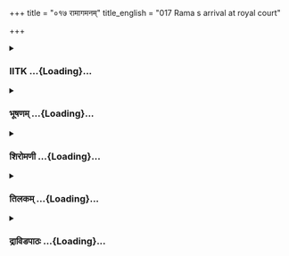 +++
title = "०१७ रामागमनम्"
title_english = "017 Rama s arrival at royal court"

+++
<div caption="श्रीराम-हरिसीताराममूर्ति-घनपाठिभ्यां वचनम्" class="audioEmbed" src="https://archive.org/download/Ramayana-recitation-Sriram-harisItArAmamUrti-Ghanapaati-v2/Kanda_2/Kanda_2_AYK-017-Rama_Gamanam.mp3"></div>

<div class="js_include collapsed" newlevelforh1="3" title="IITK" unfilled url="/purANam/rAmAyaNam/audIchya-pAThaH/iitk/2_ayodhyAkANDam/02-kaikayI-vighnaH/017_rAmAgamanam.md">
<details><summary><h3>IITK ...{Loading}...</h3></summary>

Rama watches the splendour of the highway, listens to the words of his
friends -- and enters his father's palace.



#### श्लोकः
##### मूलम्
स रामो रथमास्थाय सम्प्रहृष्टसुहृज्जनः।  
पताकाध्वजसम्पन्नं महार्हागरुधूपितम्॥2.17.1॥  
अपश्यन्नगरं श्रीमान्नानाजनसमाकुलम्।

##### शब्दार्थः
श्रीमान् glorious, सम्प्रहृष्टसुहृज्जनः friends rejoicing, सः रामः that Rama, रथम् chariot, आस्थाय aboard, पताकाध्वजसम्पन्नम् decorated with banners and pennants, महार्हागरुधूपितम् fragrant  
with expensive incense and agaru, नानाजनसमाकुलम् crowded with a variety of people, नगरम् city, अपश्यत् beheld.

##### आङ्ग्लानुवादः
Surrounded by friends overwhelmed with great joy, that glorious Rama aboard the chariot beheld the city decorated with banners and pennants and made fragrant with expensive incense and agaru and crowded with multitudes of people.



#### श्लोकः
##### मूलम्
स गृहैरभ्रसङ्काशैः पाण्डुरैरुपशोभितम्॥2.17.2॥  
राजमार्गं ययौ रामो मध्येनागरुधूपितम्।

##### शब्दार्थः
सः रामः that Rama, अभ्रसङ्कशैः resembling clouds, पाण्डुरैः pale white, गृहैः houses, उपशोभितम् decorated, अगरुधूपितम् made fragrant with agaru, राजमार्गं मध्येन in the middle of the highway, ययौ proceeded.

##### आङ्ग्लानुवादः
That Rama, proceeded down the middle of the highway made fragrant with agaru and incense, lined with houses gleaming pale white like clouds.



#### श्लोकः
##### मूलम्
चन्दनानां च मुख्यानामगरूणां च सञ्चयैः॥2.17.3॥  
उत्तमानां च गन्धानां क्षौमकोशाम्बरस्य च।  
अविद्धाभिश्च मुक्ताभिरुत्तमैस्स्फाटिकैरपि॥2.17.4॥  
शोभमानमसंबाधैस्तं राजपथमुत्तमम्।  
संवृतं विविधैःपुष्पैर्भक्ष्यैरुच्चावचैरपि॥2.17.5॥

##### शब्दार्थः
चन्दनानाम् by heaps of sandal, मुख्यानाम् highest quality, अगरूणाम् of agaru, उत्तमानाम् excellent, गन्धानां fragrant substances, क्षौमकौशाम्बरस्य च white silken cloth, सञ्चयैः heaps, अविद्धाभिः unholed, मुक्ताभिः pearls, उत्तमैः excellent, स्फाटिकैरपि also articles made of crystals, शोभमानम् splendid, असम्बाधैः spacious, विविधैः various, पुष्पैः flowers, उच्चावचैः of high and low quality, भक्ष्यैः articles of food, संवृतम् filled with, तम् such, उत्तमम् excellent, राजपथम् highway.

##### आङ्ग्लानुवादः
The highway (Rama entered) was splendid and spacious with heaps of sandal and agaru of the highest quality, excellent fragrant substances and bundles of white silken cloth. It gleamed with unholed (pristine) pearls, articles made of crystals, flowers of every kind and articles of food of every variety.



#### श्लोकः
##### मूलम्
ददर्श तं राजपथं दिवि देवपथं यथा।  
दध्यक्षतहविर्लाजैर्धूपैरगरुचन्दनैः॥2.17.6॥  
नानामाल्योपगंधैश्च सदाऽभ्यर्चितचत्वरम्।

##### शब्दार्थः
दिवि in heaven, देवपथं यथा like the pathway of the gods, दध्यक्षतहविर्लाजैः curd, grains of rice laja (puffed rice) sacrificial libations, धूपैः with incense, अगरुचंदनैः sandalwood and agaru, नानामाल्योपगंधैश्च different kinds of garlands and fragrant substances, सदा always, अभ्यर्चितचत्वरम् crossroads worshipped, तं राजपथम् that royal highway, ददर्श saw.

##### आङ्ग्लानुवादः
Rama beheld the highway resembling the pathway of gods in heaven. Here the crossroads were always worshipped with curd, grains of rice, sacrificial libations, laja or puffed rice, fragrant substances like sandal wood, agaru and garlands of every kind.



#### श्लोकः
##### मूलम्
अशीर्वादान्बहून् शृण्वन्सुहृद्भिस्समुदीरितान्॥2.17.7॥  
यथार्हं चापि सम्पूज्य सर्वानेव नरान्ययौ।

##### शब्दार्थः
सुहृद्भिः by friends, समुदीरितान् uttered, बहून् many, आशीर्वादान् blessings, शृण्वन् hearing, सर्वानेव all, नरान् men, यथार्हम् appropriately, सम्पूज्य च worshipping (honouring), ययौ passed.

##### आङ्ग्लानुवादः
Hearing many words of blessings uttered by his friends and honouring each person   according to his rank, he passed on.



#### श्लोकः
##### मूलम्
पितामहैराचरितं तथैव प्रपितामहैः॥2.17.8॥  
अद्योपादाय तं मार्गमभिषिक्तोऽनुपालय।

##### शब्दार्थः
अद्य today, अभिषिक्तः consecrated, पितामहैः by your grandfather, तथैव also, प्रपितामहैः by     greatgrandfathers, आचरितम् followed by them, तं मार्गम् that path, उपादाय after adopting (acquiring), अनुपालय you may rule the kingdom.

##### आङ्ग्लानुवादः
(They said) Consecrated today, rule the kingdom by adopting the same path followed by your grandfathers and greatgrandfathers.



#### श्लोकः
##### मूलम्
यथास्म पोषिताः पित्रा यथा सर्वैः पितामहैः॥2.17.9॥  
ततस्सुखतरं रामे वत्स्यामस्सति राजनि।

##### शब्दार्थः
पित्रा by father (Dasaratha), यथा as, पोषिताः स्म we were brought up (ruled), सर्वैः all, पितामहैः grandfathers, यथा as, रामे Rama, राजनि सति when he becomes king, ततः सुखतरम् with greater happiness, वत्स्यामः we shall live.

##### आङ्ग्लानुवादः
Once Rama assumes kingship, we shall all live in happiness greater than when we were ruled by his father and grandfather.



#### श्लोकः
##### मूलम्
अलमद्य हि भुक्तेन परमार्थैरलं च नः॥2.17.10॥  
यदि पश्याम निर्यान्तं रामं राज्ये प्रतिष्ठितम्।

##### शब्दार्थः
अद्य today, राज्ये in the kingdom, प्रतिष्ठितम् enthroned, निर्यान्तम् going in procession, रामम् Rama, पश्याम यदि if only we can see, भुक्तेन with food, अलम् enough, परमार्थैः with ultimate  object of life, अलम् enough to do.

##### आङ्ग्लानुवादः
If only we can see Rama enthroned today and going in a procession, there will be no need for food and no greater object of life to be accomplished.



#### श्लोकः
##### मूलम्
अतो हि नः प्रियतरं नान्यत्किञ्चिद्भविष्यति॥2.17.11॥  
यथाऽभिषेको रामस्य राज्येनामिततेजसः।

##### शब्दार्थः
अमिततेजसः of undimmed brilliance, रामस्य Rama's, राज्येन kingdom, अभिषेकः consecration, यथा how much dear, अतः more than that, प्रियतरम् dearer, अन्यत् other than, किञ्चित्  
nothing, नः for us, न भविष्यति will not happen.

##### आङ्ग्लानुवादः
For us, there is nothing dearer in the kingdom than the consecration of Rama of undimmed brilliance.



#### श्लोकः
##### मूलम्
एताश्चान्याश्च सुहृदामुदासीनः कथाश्शुभाः॥2.17.12॥  
आत्मसम्पूजनीश्शृण्वन्ययौ रामो महापथम्।

##### शब्दार्थः
रामः Rama, सुहृदाम् friends, एताः these, अन्याश्च other, आत्मसम्पूजनीः words praising him, शुभाः favourable, कथाः words, शृण्वन् hearing, उदासीनः remaining indifferent, महापथम्  highway, ययौ passed along.

##### आङ्ग्लानुवादः
Indifferent to such warm words by his friends in his favour Rama passed along the highway.



#### श्लोकः
##### मूलम्
न हि तस्मान्मनः कश्चिच्चक्षुषी वा नरोत्तमात्॥2.17.13॥  
नर श्शक्नोत्यपाक्रष्टुमतिक्रान्तेऽपि राघवे।

##### शब्दार्थः
राघवे son of the Raghus (Rama), अतिक्रान्तेऽपि even though he passed them, कश्चित् नरः  
no man, तस्मात् नरोत्तमात् from that best of men, मनः mind, चक्षुषी his eyes, अपाक्रष्टुम् to withdraw, न शक्नोति हि was never able.

##### आङ्ग्लानुवादः
Even though Rama, the best among men had driven past them none was able to withdraw his mind or eyes from him. (They continued).



#### श्लोकः
##### मूलम्
यश्च रामं न पश्येत्तु यं च रामो न पश्यति॥2.17.14॥  
निन्दितस् सर्वल्लोकेषु स्वात्माऽप्येनं विगर्हते।

##### शब्दार्थः
यश्च who, रामम् Rama, न पश्येत्तु does not see, यं च whom, रामः Rama, न पश्यति does not see, सर्वलोकेषु among all men, निन्दितः will be blamed, स्वात्माऽपि his self also, एनम् him, विगर्हते will blame.

##### आङ्ग्लानुवादः
'Whoever does not see Rama or Rama does not see him, will be blamed by all men in the (three) worlds. Even his self will blame him.



#### श्लोकः
##### मूलम्
सर्वेषु हि स धर्मात्मा वर्णानां कुरुते दयाम्॥2.17.15॥  
चतुर्णां हि वयः स्थानां तेन ते तमनुव्रताः।

##### शब्दार्थः
धर्मात्मा righteous one, सः he, चतुर्णाम् four, वर्णानाम् relating to castes, सर्वेषु in all people, वयःस्थानाम् to the young and old, दयाम् compassion, कुरुते does, तेन so, ते they, तम् him, अनुव्रताः were devoted.

##### आङ्ग्लानुवादः
That righteous Rama shows compassion to all, to the four castes, to the young and the old. So they were devoted to him.



#### श्लोकः
##### मूलम्
चतुष्पथान्देवपथांश्चैत्यान्यायतनानि च॥2.17.16॥  
प्रदक्षिणं परिहरन् जगाम नृपतेस् सुतः।

##### शब्दार्थः
नृपतेः सुतः king's son (Rama), चतुष्पथान् junction of four roads, देवपथान् roads leading to temples, चैत्यान् monuments, आयतनानि च also temples, प्रदक्षिणम् ensuring that they come  on to his right, परिहरन् crossing, जगाम proceeded.

##### आङ्ग्लानुवादः
The son of the king proceeded, leaving on his right, squares (intersections of four roads), and roads leading to temples, monuments and shrines too.



#### श्लोकः
##### मूलम्
स राजकुलमासाद्य मेघसङ्घोपमै श्शुभैः॥2.17.17॥  
प्रासादशृङ्गैर्विविधैःकैलास शिखरोपमैः।  
आवारयद्भिर्गगनं विमानैरिव पाण्डुरैः॥2.17.18॥  
वर्धमानगृहैश्चापि रत्नजालपरिष्कृतैः।  
तत्पृथिव्यां गृहवरं महेन्द्रसदनोपमम्॥2.17.19॥  
राजपुत्रः पितुर्वेश्म प्रविवेश श्रिया ज्वलन्।

##### शब्दार्थः
सः राजपुत्रः that king's son (Rama), राजकुलम् royal residence, आसाद्य having reached, मेघसङ्घोपमैः resembling flakes of clouds, शुभैः auspicious, कैलासशिखरोपमैः resembling the peaks of Kailasa, पाण्डुरैः pale white, विमानैरिव like aerial chariots, गगनम् sky, आवारयद्भिः covering, विविधैः various, प्रासादशृङ्गैः on the top of the palace, रत्नजालपरिष्कृतैः decorated with clusters of gems, वर्धमानगृहैश्चापि with palaces not having doors to the south, पृथिव्याम् on this earth, महेन्द्रसदनोपमम् comparable to the abode of Indra, गृहवरम् excellent  residence, तत् that, वेश्म palace, श्रिया with splendour, ज्वलन् blazing, प्रविवेश entered.

##### आङ्ग्लानुवादः
That prince (Rama) arrived at the excellent palace of the king, which looked like the abode of Indra on earth, blazing with splendour. The various towers of the palace touching the sky resembled clusters of white clouds, like auspicious peaks of Kailasa, and like white aerial chariots decorated with gems.



#### श्लोकः
##### मूलम्
स कक्ष्या धन्विभिर्गुप्तास्तिस्रोऽतिक्रम्य वाजिभिः॥2.17.20॥  
पदातिरपरे कक्ष्ये द्वे जगाम नरोत्तमः।

##### शब्दार्थः
नरोत्तमः best among men(Rama), सः he, धन्विभिः bowmen, गुप्ताः protected, तिस्रः कक्ष्याः three courtyards, वाजिभिः on horses, अतिक्रम्य having crossed over, अपरे the remaining, द्वे कक्ष्ये two courtyards, पदातिः on foot, जगाम proceeded.

##### आङ्ग्लानुवादः
Rama, the best among men, crossed the first three courtyards which were protected by bowmen on horses and crossed the remaining two on foot.



#### श्लोकः
##### मूलम्
स सर्वास् समतिक्रम्य कक्ष्या दशरथात्मजः।  
सन्निवर्त्य जनं सर्वं शुद्धान्तः पुरमभ्यगात्॥2.17.21॥

##### शब्दार्थः
सः दशरथात्मजः that son of Dasaratha, सर्वाः all, कक्ष्याः enclosures, समतिक्रम्य having crossed over, सर्वं जनम् all followers, सन्निवर्त्य having sent them, शुद्धान्तःपुरम् the private apartment, अभ्यगात् reached.

##### आङ्ग्लानुवादः
Crossing the courtyards on his way Rama sent back his followers and entered the  
private apartment of the king.



#### श्लोकः
##### मूलम्
तस्मिन् प्रविष्टे पितुरन्तिकं तदा जनस् स सर्वो मुदितो नृपात्मजे।  
प्रतीक्षते तस्य पुनः स्म निर्गमं यथोदयं चन्द्रमसस्सरित्पतिः॥2.17.22॥

##### शब्दार्थः
तस्मिन् that, नृपात्मजे king's son, तदा then, पितुः father's, अन्तिकम् near, प्रविष्टे having entered, सः those, सर्वः all, जनः people, मुदितः were delighted, सरित्पतिः lord of rivers (ocean), चन्द्रमसः Moon's, उदयं यथा like the rise, तस्य his, पुनः निर्गमम् for his return, प्रतीक्षते स्म were waiting.

##### आङ्ग्लानुवादः
When the prince approached his father all the people were delighted and  awaited his return like the ocean waiting for the rise of the Moon.  

#### समाप्तिः
 श्रीमद्रामायणे वाल्मीकीय आदिकाव्ये अयोध्याकाण्डे सप्तदशस्सर्गः॥  
Thus ends the seventeenth sarga of Ayodhyakanda of the holy Ramayana, the first epic composed by sage Valmiki.

</details>
</div>
<div class="js_include collapsed" newlevelforh1="3" title="भूषणम्" unfilled url="/purANam/rAmAyaNam/audIchya-pAThaH/TIkA/bhUShaNa_iitk/2_ayodhyAkANDam/02-kaikayI-vighnaH/017_rAmAgamanam.md">
<details><summary><h3>भूषणम् ...{Loading}...</h3></summary>



स रामो रथमास्थाय सम्प्रहृष्टसुहृज्जनः ।  

पताकाध्वजसम्पन्नं महार्हागरुधूपितम् ।  

अपश्यन्नगरं श्रीमान्नानाजनसमाकुलम्  ॥  २।१७।१  ॥   

अथ रामस्य राजसमीपगमनं सप्तदशे--स राम इत्यादि । पताकाध्वजसम्पन्नं पताकाः
अनामाङ्किताः, तदङ्कितानि ध्वजानि  ॥  २।१७।१  ॥   

  

स गृहैरभ्रसङ्काशैः पाण्डरैरुपशोभितम् ।  

राजमार्गं ययौ रामो मध्येनागरुधूपितम्  ॥  २।१७।२  ॥   

सगृहैरिति । मध्येन वीथीमध्येन । प्रकृत्यादित्वात्तृतीया  ॥  २।१७।२  ॥   

  

चन्दनानां च मुख्यानामगरूणां च सञ्चयैः ।  

उत्तमानां च गन्धानां क्षौमकौशाम्बरस्य च  ॥  २।१७।३  ॥   

अविद्धाभिश्च मुक्ताभिरुत्तमैः स्फाटिकैरपि ।  

शोभमानमसम्बाधैस्तं राजपथमुत्तमम्  ॥  २।१७।४  ॥   

संवृतं विविधैः पण्यैर्भक्ष्यैरुच्चावचैरपि ।  

ददर्श तं राजपथं दिवि देवपथं यथा  ॥  २।१७।५  ॥   

कीदृशं राजमार्गं ययावित्याकांक्षायामाह--चन्दनानामित्यादिना ।
क्षौमकौशाम्बरस्य क्षौमं दुकूलम् । "क्षौमं दुकूलम्" इत्यमरः । कौशाम्बरं
कौशेयम् । अविद्धाभिः अकृतरन्ध्राभिः, नूतनाभिरिति यावत् । स्फाटिकैः
स्फटिकैः । स्वार्थे अण्प्रत्ययः । तं राजपथं सकलभाग्ययुक्तम्
राजमार्गमित्यर्थः । यद्वा प्रथमस्य राजपथपदस्य ददर्शेत्यनेन सम्बन्धः ।
द्वितीयस्य वक्ष्यमाणेन ययावित्यनेन सम्बन्धः  ॥  २।१७।३५  ॥   

  

दध्यक्षतहविर्लाजैर्धूपैरगरुचन्दनैः ।  

नानामाल्योपगन्धैश्च सदाभ्यर्चितचत्वरम्  ॥  २।१७।६  ॥   

आशीर्वादान् बहून् शृण्वन् सुहृद्भिः समुदीरितान् ।  

यथार्हं चापि सम्पूज्य सर्वानेव नरान् ययौ  ॥  २।१७।७  ॥   

दध्यक्षतहविरिति । अभ्यर्चितचत्वरं प्रतिपूजिताङ्गणम् "अङ्गणं चत्वराजिरे"
इत्यमरः । यथार्हमिति वीक्षणभ्रूक्षेपवचनाञ्जलिप्रणामादिभिरित्यर्थः  ॥ 
२।१७।६७  ॥   

  

पितामहैराचरितं तथैव प्रपितामहैः ।  

अद्योपादाय तं मार्गमभिषिक्तो ऽनुपालय  ॥  २।१७।८  ॥   

पितामहैरिति । अद्याभिषक्तस्त्वं पितामहाद्यैराचरितं तं प्रसिद्धं
मार्गंमर्यादामनुपालय  ॥  २।१७।८  ॥   

  

यथा स्म लालिताः पित्रा यथा पूर्वैः पितामहैः ।  

ततः सुखतरं रामे वत्स्यामस्सति राजनि  ॥  २।१७।९  ॥   

यथेति । रामे राजनि सति । सर्वे वयं ततः पूर्वस्मात् सुखतरं यथा भवति तथा
वत्स्यामः  ॥  २।१७।९  ॥   

  

अलमद्य हि भुक्तेन परमार्थैरलं च नः ।  

यथा पश्याम निर्यान्तं रामं राज्ये प्रतिष्ठितम्  ॥  २।१७।१०  ॥   

अलमिति । भुक्तेन भोजनेन । परमार्थैः परमपुरुषार्थसाधनभूतैः,
जपहोमध्यानादिभिरित्यर्थः । राज्ये प्रतिष्ठितं अभिषिक्तम्, पुनः स्वगृहाय
निर्यान्तम् । यथा यथावत् पश्याम । प्रार्थनायां लोट्  ॥  २।१७।१०  ॥   

  

ततो हि नः प्रियतरं नान्यत् किञ्चिद्भविष्यति ।  

यथाभिषेको रामस्य राज्येनामिततेजसः  ॥  २।१७।११  ॥   

तत इति । राज्येनाभिषेको राज्यायाभिषेकः । स यथा प्रियतरस्तथा ततो
ऽन्यत्प्रियतरं किञ्चिन्नास्ति  ॥  २।१७।११  ॥   

  

एताश्चान्याश्च सुहृदामुदासीनः कथाः शुभाः ।  

आत्मसम्पूजनीः शृण्वन् ययौ रामो महापथम्  ॥  २।१७।१२  ॥   

एता इति । उदासीनः स्तुतिश्रवणेन निर्विकारः । आत्मसम्पूजनीः
आत्मसम्पूजाजननीः मनोहर्षजननीर्वा । महापथं राजमार्गम्  ॥  २।१७।१२  ॥   

  

न हि तस्मान्मनः कश्चिच्चक्षुषी वा नरोत्तमात् ।  

नरः शक्नोत्यपाक्रष्टुमतिक्रान्ते ऽपि राघवे  ॥  २।१७।१३  ॥   

नहीति । कश्चिदपि नरः मनश्चक्षुषी वा तस्मात् अपाक्रष्टुं निवर्तयितुं न
शक्नोति किमुत नारीजन इति भावः । अतिक्रान्ते दूरगते ऽपि किमुत सन्निहित
इत्याशयः  ॥  २।१७।१३  ॥   

  

यश्च रामं न पश्येत्तु यं च रामो न पश्यति ।  

निन्दितः स वसेल्लोके स्वात्माप्येनं विगर्हते  ॥  २।१७।१४  ॥   

यश्चेति । चकारो भिन्नक्रमः । रामं च दर्शनकाल एव परिपूर्णामृतसरसि
मज्जयन्तमपि । यस्तु अतिशयितवैलक्षण्यसम्पन्नोपि । न पश्येत्
स्तुतिसल्लापसत्काराद्यभावेपि अचेतनविलक्षणाकारेण चक्षुर्विषयं न करोति ।
अत एव यं रामो ऽपि न पश्यति नरस्याभिमुख्ये हि भगवान् कटाक्षयति । सः
राममदृष्ट्वा तत्कटाक्षाविषयः निन्दितो वसेत् यावत्कालं निन्दितः स्यात् ।
लोके निन्दितः स्यात्तं निन्दितुमनर्हः कोपि जनोनास्तीति भावः । लोके
विषयप्रवणः कश्चित्सत्यामपि लोकगर्हायां स्वयं सन्तुष्टो भवति न तथेत्याह
स्वात्माप्येनं विगर्हत इति । स्वान्तःकरणमप्येनं विशेषेण गर्हते,
रामादर्शनाल्लोकगर्हया चेति भावः  ॥  २।१७।१४  ॥   

  

सर्वेषां हि स धर्मात्मा वर्णानां कुरुते दयाम् ।  

चतुर्णां हि वयस्स्थानां तेन ते तमनुव्रताः  ॥  २।१७।१५  ॥   

सर्वेषामिति । सः रामः चतुर्णां वर्णानां सर्वेषामपि जनानाम् । सप्तम्यर्थे
षष्ठी । वयः स्थानं प्रमाणं यस्यास्तां वयो ऽनुरूपां दयाम् । हि
यस्मात्कारणात् कुरुते तेन कारणेन ते तमनुव्रता इत्यन्वयः । वयस्थानां
वृद्धानामिति वा सर्वविशेषणम्  ॥  २।१७।१५  ॥   

  

चतुष्पथान् देवपथांश्चैत्यान्यायतनानि च ।  

प्रदक्षिणं परिहरन् जगाम नृपतेः सुतः  ॥  २।१७।१६  ॥   

चतुष्पथानिति । चतुष्पथान् श्रृङ्गाटकानि । देवपथान् देवालयान् । चैत्यानि
चैत्यवृक्षस्थानानि । आयतनानि सभादीनि च परिहरन् अप्रदक्षिणं परिहरन्
प्रदक्षिणं यथा भवति तथा जगामेति सम्बन्धः  ॥  २।१७।१६  ॥   

  

स राजकुलमासाद्य मेघसङ्घोपमैः शुभैः ।  

प्रासादश्रृङ्गैर्विविधैः कैलासशिखरोपमैः  ॥  २।१७।१७  ॥   

आवारयद्भिर्गगनं विमानैरिव पाण्डरैः ।  

वर्द्धमानगृहैश्चापि रत्नजालपरिष्कृतैः  ॥  २।१७।१८  ॥   

तत्पृथिव्यां गृहवरं महेन्द्रभवनोपमम् ।  

राजपुत्रः पितुर्वेश्म प्रविवेश श्रिया ज्वलन्  ॥  २।१७।१९  ॥   

स इत्यादि । राजकुलं राजगृहं "कुलं गृहे ऽपि" इत्यमरः । वर्द्धमानगृहैः
वर्द्धमानलक्षणाधिष्ठानसमेतगृहैः । पृथिव्यां गृहवरम्,
पृथिव्यामद्वितीयमित्यर्थः । पितुर्वेश्म पितृवासस्थानम्  ॥  २।१७।१७१९  ॥   

  

स कक्ष्या धन्विभिर्गुप्तास्तिस्रो ऽतिक्रम्य वाजिभिः ।  

पदातिरपरे कक्ष्ये द्वे जगाम नरोत्तमः  ॥  २।१७।२०  ॥   

स इति । वाजिभिः रथयुक्तैर्वाजिभिः । पदातिः पादचारी  ॥  २।१७।२०  ॥   

  

स सर्वाः समतिक्रम्य कक्ष्यादशरथात्मजः ।  

सन्निवर्त्त्य जनं सर्वं शुद्धान्तं पुनरभ्यगात्  ॥  २।१७।२१  ॥   

ततः प्रविष्टे पितुरन्तिकं तदा जनः स सर्वोमुदितो नृपात्मजे ।  

प्रतीक्षते तस्य पुनर्विनिर्गमं यथोदयं चन्द्रमसः सरित्पतिः  ॥  २।१७।२२
 ॥   

स इति । शुद्धान्तम् अन्तःपुरम्  ॥  २।१७।२१२२  ॥   

  

इत्यार्षे श्रीरामायणेवाल्मीकीये आदिकाव्ये श्रीमदयोध्याकाण्डे सप्तदशः
सर्गः  ॥  १७  ॥   

इति श्रीगो० श्रीराम० पीतां० अयो० सप्तदशः सर्गः  ॥  १७  ॥   



</details>
</div>
<div class="js_include collapsed" newlevelforh1="3" title="शिरोमणी" unfilled url="/purANam/rAmAyaNam/audIchya-pAThaH/TIkA/shiromaNI_iitk/2_ayodhyAkANDam/02-kaikayI-vighnaH/017_rAmAgamanam.md">
<details><summary><h3>शिरोमणी ...{Loading}...</h3></summary>



स इति । संप्रहृष्टाः सुहृज्जना यस्य स रामो रथमास्थाय पताकाध्वजसम्पन्नं
पताकादिभिः पूरितं महार्हागरुधूपितं महार्हा बहुमूल्या अगरुधूपा जाता अस्य
तत् नानाजनसमन्वितमनेकविधमनुष्यादिभिर्युक्तं नगरमपश्यत् । सार्धश्लोक
एकान्वयी  ॥  २।१७।१  ॥   

  

स इति । अभ्रसङ्काशैः पाण्डुरैर्गृहैः उपशोभितम् । अगरुधूपितं राजमार्गं स
रामो मध्येन मध्यभागेन ययौ  ॥  २।१७।२  ॥   

  

चन्दनानामिति । मुख्यानां जात्यादिभिरत्युत्तमानां चन्दनानामगरूणां च
संचयैः उत्तमानां दोषरहितानां गन्धानां गन्धद्रव्याणां क्षौमकौशाम्बरस्य
क्षौममतसीनिर्मितं कौशं पट्टनिर्मितं तदेवाम्बरं वस्त्रं तस्य संचयैः
शोभमानम् आविद्धाभिः कृतछिद्राभिः मुक्ताभिः क्वचित् "अविद्धाभिः" इति पाठः
। तत्र अप्राप्तच्छिद्राभिरित्यर्थः । स्फाटिकैः स्फटिकाक्षैश्च
शोभमानमसम्बाधं चोरादिबाधारहितं पुष्पादिभिः संवृतं दध्यादिभिः
अर्चिताश्चत्वराः चतुष्पथा यस्मिंस्तमुत्तमं राजपथमाशीर्वादान् शृण्वन्
रामः ददर्श । तत्र दृष्टान्तः दिवि स्वर्गे विद्यमानं तं
तादृशविशेषणविशिष्टं राजपथं देवपतिरिन्द्रो यथा । अर्थनवकमेकान्वयि  ॥ 
२।१७।३६  ॥   

  

यथेति । यथार्हं यथायोग्यं सर्वान्नरान्संपूज्य अवलोकादिना सत्कृत्य ययौ
राम इति शेषः । अर्धं पृथक्  ॥  २।१७।७  ॥   

  

राममुद्दिश्य प्रजोक्तिमाह-- पितामहैरिति । पितामहैः
पितामहोपलक्षितपितृपितामहैः दशरथाजाभ्यां तथा प्रपितामहैः अजपित्रा आचरितं
तं प्रसिद्धं मार्गं नीतिपथमुपादाय गृहीत्वा अभिषिक्तः
प्राप्तराज्याभिषेकस्त्वं पालय पितामहाद्युत्तरं बहुवचनमादरार्थम्  ॥ 
२।१७।८  ॥   

  

तत्पालनफलमाह-- यथेति । पित्रा दशरथेन सर्वैः पितामहैरजादिभिः यथा
यथावत्पोषिता वयं रामे राजनि सति ततः दशरथादिपालनसुखात्सुखतरमधिकसुखं यथा
स्यात्तथा वत्स्यामः सर्वशब्दसमभिव्याहारात्पितामहशब्दः प्रपितामहादीनामपि
बोधकः  ॥  २।१७।९  ॥   

  

अभिषिक्तरामदर्शनजनितसुखस्यातिमहत्त्वं बोधयन्त आहुः--
अलमित्यादिश्लोकद्वयेन । राज्ये प्रतिष्ठितं विनिर्यान्तं
राजद्वाराद्बहिर्गच्छन्तं रामं यदि पश्याम तर्हि अद्य भुक्तेन ऐहिकभोगेन
परमार्थैः मोक्षैश्च अलं न प्रयोजनमित्यर्थः  ॥  २।१७।१०  ॥   

  

ननु पारमार्थिकसुखं कुतो नाभिलषध्वे इत्यत आहुः-- तत इति । अमिततेजसः
इयत्तारहितप्रभावस्य रामस्य राज्येन राज्यार्थमभिषेकः यथा यथावत् प्रियतम
इति शेषः । अत एव ततः राज्याभिषेकादन्यत्किञ्चित्प्रियतरं न भविष्यति ।
किंच ततः तस्य रामस्य यथा अभिषेकः प्रियतरः तथा अन्यत्किञ्चिन्न
प्रियतरमित्यस्य लिङ्गविपरिणामेनान्वयः । राज्येनेति तृतीया हेतौ चेति
विहिता, फलस्यापि हेतुत्वेन विवक्षेति तत्र सिद्धान्तितत्वात्  ॥  २।१७।११
 ॥   

  

एता इति । उदासीनः स्वाभिषेकोत्साहरहितो रामः आत्मसंपूजनीः
स्वसत्कारकारिकाः कथाः शृण्वन् महापथं ययौ महानां सर्वपूज्यानामपि आपथो
ऽतिगमनं यस्मिन् तं राजमार्गमित्यर्थः । एतेन महच्छब्दो न दीपत(?) इत्यस्य
नायं विषयः निषेधस्याप्रामाणिकत्वं वा  ॥  २।१७।१२  ॥   

  

नेति । नरोत्तमात्परमपुरुषात्तस्माद्रामादपाक्रष्टुं आर्तयितुमतिक्रान्ते
गते  ॥  २।१७।१३  ॥   

  

रामानुरागरहितं निन्दन्त आहुः-- य इति । यो जनः राममेव न
पश्येत्स्वस्वामित्वेन न जानाति रामो वा यं न पश्यति अयं मामेव
स्वस्वामित्वेन जानातीति न जानाति सः सर्वलोकेषु निन्दितः । अतः एनं
रामानुरागरहितं स्वात्मा स्वमनो ऽपि विगर्हते निन्दति  ॥  २।१७।१४  ॥   

  

सर्वेषामिति । यदनुरागमन्तरा जनजन्मवैयर्थ्यं स रामः वयस्थानां वयसि स्थानं
स्थितिर्यस्यास्तां तत्तद्वयोनुरूपामित्यर्थः । चतुर्णां वर्णानां सर्वेषां
वर्णातिरिक्तानां च दयां तद्विषयककृपां कुरुते तेन  

हेतुना ते जनाः तं राममनुव्रताः तमेव सेवन्ते इत्यर्थः  ॥  २।१७।१५  ॥   

  

प्रासङ्गिकं समाप्य प्रकृतमाह-- चतुष्पथानिति । चतुष्पथान्
चत्वरान्देवपथान्ब्रह्मादीनामयोध्यागमनमार्गान् चैत्यानि
ग्रामदेवतास्थानानि आयतनानि पाठशालाः प्रदक्षिणं परिहरन्दक्षिणपार्श्वे
परित्यजन्नित्यर्थः नृपतेः सुतो रामो जगाम  ॥  २।१७।१६  ॥   

  

स इति । मेघसङ्घोपमैः मेघसमूहसदृशैः शुभैः कल्याणहेतुभिः विविधैः
अनेकप्रकारैः कैलासशिखरोपमैः कैलासशिखरसदृशैः प्रासादशृङ्गैः गगनं
स्वर्गमावारयद्भिः अतिक्रमद्भिरिव पाण्डुरैः पाण्डुरवर्णविशिष्टैः
रत्नजालपरिष्कृतैः निषिद्धपक्षिवारकरत्ननिर्मितजालविशिष्टैः वर्धमानगृहैः
क्रीडावेश्मभिश्च सहितं राजकुलं राज्ञो गृहमासाद्य प्राप्य राजपुत्रः स
रामः पृथिव्यां विद्यमानं महेन्द्रसदनोपममिन्द्रभवनसदृशं गृहवरं गृहाणि
अवान्तरवेश्मानि वराणि श्रेष्ठानि यस्िमंस्तत्पितुर्वेश्म पित्रधिष्ठितगृहं
प्रविवेश । अर्धषट्कमेकान्वयि  ॥  २।१७।१७१९  ॥   

  

स इति । नरोत्तमः स रामः धन्विभिर्धनुर्धरैः गुप्ताः रक्षिताः तिस्रः
कक्ष्याः द्वारः वाजिभिः अतिक्रम्य अपरे द्वै कक्ष्ये पदातिः सन् जगाम  ॥ 
२।१७।२०  ॥   

  

सर्वा इति । दशरथात्मजः सर्वाः कक्ष्याः समतिक्रम्य जनमनुयायिवर्गं
संनिवर्त्य शुद्धान्तःपुरमन्वगात्प्राप्नोत्  ॥  २।१७।२१  ॥   

  

तस्मिन्निति । तदा तस्मिन्काले तस्मिन् रामे प्रविष्टे सति मुदितः सर्वो
जनः तस्य रामस्य निर्गमं राजगृहादागमनं पुनः प्रतीक्षते स्म । तत्र
दृष्टान्तः चन्द्रमसः उदयं सरित्पतिः समुद्र इव  ॥  २।१७।२२  ॥   

  

इति श्रीमद्वाल्मीकीयरामायणव्याख्याने रामायणशिरोमणावयोध्याकाण्डे सप्तदशः
सर्गः  ॥  २।१७  ॥   

  

  



</details>
</div>
<div class="js_include collapsed" newlevelforh1="3" title="तिलकम्" unfilled url="/purANam/rAmAyaNam/audIchya-pAThaH/TIkA/tilaka_iitk/2_ayodhyAkANDam/02-kaikayI-vighnaH/017_rAmAgamanam.md">
<details><summary><h3>तिलकम् ...{Loading}...</h3></summary>



चोम्मेन्तर्य् फ़ोर् थे सेलेच्तेद् वलुएस् दोएस्न्ऽत् एxइस्त्


</details>
</div>
<div class="js_include collapsed" newlevelforh1="3" title="द्राविडपाठः" unfilled url="/purANam/rAmAyaNam/drAviDapAThaH/2_ayodhyAkANDam/02-kaikayI-vighnaH/017_rAmAgamanam.md">
<details><summary><h3>द्राविडपाठः ...{Loading}...</h3></summary>



  
पताकाध्वजसम्पन्नं महार्हागरुधूपितम्।  
अपश्यन्नगरं श्रीमान्नानाजनसमाकुलम् ॥ 2.17.1 ॥   
स गृहैरभ्रसङ्काशैः पाण्डरैरुपशोभितम्।  
राजमार्गं ययौ रामो मध्येनागरुधूपितम् ॥ 2.17.2 ॥   
चन्दनानां च मुख्यानामगरूणां च सञ्चयैः।  
उत्तमानां च गन्धानां क्षौमकौशाम्बरस्य च ॥ 2.17.3 ॥   
अविद्धाभिश्च मुक्ताभिरुत्तमैः स्फाटिकैरपि।  
शोभमानमसम्बाधैस्तं राजपथमुत्तमम् ॥ 2.17.4 ॥   
संवृतं विविधैः पण्यैर्भक्ष्यैरुच्चावचैरपि।  
ददर्श तं राजपथं दिवि देवपथं यथा ॥ 2.17.5 ॥   
दध्यक्षतहविर्लाजैर्धूपैरगरुचन्दनैः।  
नानामाल्योपगन्धैश्च सदाभ्यर्चितचत्वरम् ॥ 2.17.6 ॥   
आशीर्वादान् बहून् शृण्वन् सुहृद्भिः समुदीरितान्।  
यथार्हं चापि सम्पूज्य सर्वानेव नरान् ययौ ॥ 2.17.7 ॥   
पितामहैराचरितं तथैव प्रपितामहैः।  
अद्योपादाय तं मार्गमभिषिक्तोऽनुपालय ॥ 2.17.8 ॥   
यथा स्म लालिताः पित्रा यथा पूर्वैः पितामहैः।  
ततः सुखतरं रामे वत्स्यामस्सति राजनि ॥ 2.17.9 ॥   
अलमद्य हि भुक्तेन परमार्थैरलं च नः।  
यथा पश्याम निर्यान्तं रामं राज्ये प्रतिष्ठितम् ॥ 2.17.10 ॥   
ततो हि नः प्रियतरं नान्यत् किञ्चिद्भविष्यति।  
यथाभिषेको रामस्य राज्येनामिततेजसः ॥ 2.17.11 ॥   
एताश्चान्याश्च सुहृदामुदासीनः कथाः शुभाः।  
आत्मसम्पूजनीः शृण्वन् ययौ रामो महापथम् ॥ 2.17.12 ॥   
न हि तस्मान्मनः कश्चिच्चक्षुषी वा नरोत्तमात्।  
नरः शक्नोत्यपाक्रष्टुमतिक्रान्तेऽपि राघवे ॥ 2.17.13 ॥   
यश्च रामं न पश्येत्तु यं च रामो न पश्यति।  
निन्दितः स वसेल्लोके स्वात्माप्येनं विगर्हते ॥ 2.17.14 ॥   
सर्वेषां हि स धर्मात्मा वर्णानां कुरुते दयाम्।  
चतुर्णां हि वयस्स्थानां तेन ते तमनुव्रताः ॥ 2.17.15 ॥   
चतुष्पथान् देवपथांश्चैत्यान्यायतनानि च।  
प्रदक्षिणं परिहरन् जगाम नृपतेः सुतः ॥ 2.17.16 ॥   
स राजकुलमासाद्य मेघसङ्घोपमैः शुभैः।  
प्रासादश्रृङ्गैर्विविधैः कैलासशिखरोपमैः ॥ 2.17.17 ॥   
आवारयद्भिर्गगनं विमानैरिव पाण्डरैः।  
वर्द्धमानगृहैश्चापि रत्नजालपरिष्कृतैः ॥ 2.17.18 ॥   
तत्पृथिव्यां गृहवरं महेन्द्रभवनोपमम्।  
राजपुत्रः पितुर्वेश्म प्रविवेश श्रिया ज्वलन् ॥ 2.17.19 ॥   
स कक्ष्या धन्विभिर्गुप्तास्तिस्रोऽतिक्रम्य वाजिभिः।  
पदातिरपरे कक्ष्ये द्वे जगाम नरोत्तमः ॥ 2.17.20 ॥   
स सर्वाः समतिक्रम्य कक्ष्यादशरथात्मजः।  
सन्निवर्त्त्य जनं सर्वं शुद्धान्तं पुनरभ्यगात् ॥ 2.17.21 ॥   
ततः प्रविष्टे पितुरन्तिकं तदा जनः स सर्वोमुदितो नृपात्मजे।  
प्रतीक्षते तस्य पुनर्विनिर्गमं यथोदयं चन्द्रमसः सरित्पतिः ॥ 2.17.22 ॥   

</details>
</div>
